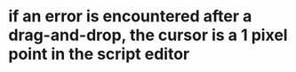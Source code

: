 # if an error is encountered after a drag-and-drop, the cursor is a 1 pixel point in the script editor
